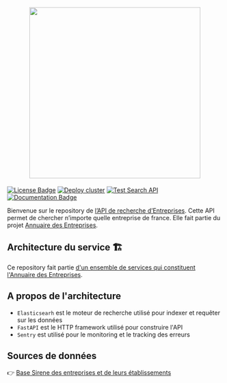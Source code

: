 <h1 align="center">
  <img src="https://github.com/etalab/annuaire-entreprises-site/blob/main/public/images/annuaire-entreprises-paysage-large.gif" width="400px" />
</h1>

<a href="https://github.com/etalab/annuaire-entreprises-search-api/blob/main/LICENSE"><img src="https://img.shields.io/github/license/etalab/annuaire-entreprises-search-api.svg?color=green" alt="License Badge"></a>
[![Deploy cluster](https://github.com/etalab/annuaire-entreprises-search-api/actions/workflows/deploy.yml/badge.svg)](https://github.com/etalab/annuaire-entreprises-search-api/actions/workflows/deploy.yml)
[![Test Search API](https://github.com/etalab/annuaire-entreprises-search-api/actions/workflows/workflow.yml/badge.svg)](https://github.com/etalab/annuaire-entreprises-search-api/actions/workflows/workflow.yml)
<a href="https://recherche-entreprises.api.gouv.fr/docs/"><img src="https://img.shields.io/badge/API-documentation-yellow.svg" alt="Documentation Badge"></a>

Bienvenue sur le repository de [l’API de recherche d’Entreprises](https://recherche.api.gouv.fr). Cette API permet de chercher n’importe quelle entreprise de france. Elle fait partie du projet [Annuaire des Entreprises](https://annuaire-entreprises.data.gouv.fr).

## Architecture du service 🏗

Ce repository fait partie [d'un ensemble de services qui constituent l'Annuaire des Entreprises](https://github.com/etalab/annuaire-entreprises-site?tab=readme-ov-file#dépôts-liés-).

## A propos de l'architecture

* `Elasticsearh` est le moteur de recherche utilisé pour indexer et requêter sur les données
* `FastAPI` est le HTTP framework utilisé pour construire l'API
* `Sentry` est utilisé pour le monitoring et le tracking des erreurs

## Sources de données

👉 [Base Sirene des entreprises et de leurs établissements](https://www.data.gouv.fr/fr/datasets/base-sirene-des-entreprises-et-de-leurs-etablissements-siren-siret/)
